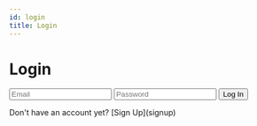 ```yaml
---
id: login
title: Login
---
```


<h1 class="center">Login</h1>

<link rel="stylesheet" type="text/css" href="/css/custom.css"></link>

<div class="form-container">
    <form>
        <input type="email" name="email" placeholder="Email" required></input>
        <input type="password" name="password" placeholder="Password" required></input>
        <button type="submit">Log In</button>
    </form>
    <p class="text-color">Don't have an account yet? [Sign Up](signup)</p>
</div>
